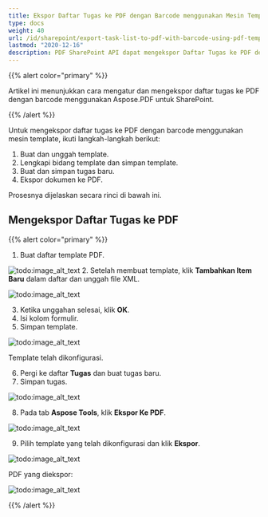 ```yaml
---
title: Ekspor Daftar Tugas ke PDF dengan Barcode menggunakan Mesin Template PDF
type: docs
weight: 40
url: /id/sharepoint/export-task-list-to-pdf-with-barcode-using-pdf-template-engine/
lastmod: "2020-12-16"
description: PDF SharePoint API dapat mengekspor Daftar Tugas ke PDF dengan Barcode menggunakan Mesin Template PDF.
---
```


{{% alert color="primary" %}}

Artikel ini menunjukkan cara mengatur dan mengekspor daftar tugas ke PDF dengan barcode menggunakan Aspose.PDF untuk SharePoint.

{{% /alert %}}

Untuk mengekspor daftar tugas ke PDF dengan barcode menggunakan mesin template, ikuti langkah-langkah berikut:

1. Buat dan unggah template.
1. Lengkapi bidang template dan simpan template.
1. Buat dan simpan tugas baru.
1. Ekspor dokumen ke PDF.

Prosesnya dijelaskan secara rinci di bawah ini.

## **Mengekspor Daftar Tugas ke PDF**

{{% alert color="primary" %}}

1. Buat daftar template PDF.

![todo:image_alt_text](export-task-list-to-pdf-with-barcode-using-pdf-template-engine_1.png)
2. Setelah membuat template, klik **Tambahkan Item Baru** dalam daftar dan unggah file XML.

![todo:image_alt_text](export-task-list-to-pdf-with-barcode-using-pdf-template-engine_2.png)

3. Ketika unggahan selesai, klik **OK**.  
4. Isi kolom formulir.  
5. Simpan template.  

![todo:image_alt_text](export-task-list-to-pdf-with-barcode-using-pdf-template-engine_3.png)

Template telah dikonfigurasi.

6. Pergi ke daftar **Tugas** dan buat tugas baru.  
7. Simpan tugas.

![todo:image_alt_text](export-task-list-to-pdf-with-barcode-using-pdf-template-engine_4.png)

8. Pada tab **Aspose Tools**, klik **Ekspor Ke PDF**.

![todo:image_alt_text](export-task-list-to-pdf-with-barcode-using-pdf-template-engine_5.png)

9. Pilih template yang telah dikonfigurasi dan klik **Ekspor**.

![todo:image_alt_text](export-task-list-to-pdf-with-barcode-using-pdf-template-engine_6.png)

PDF yang diekspor:

![todo:image_alt_text](export-task-list-to-pdf-with-barcode-using-pdf-template-engine_7.png)

{{% /alert %}}